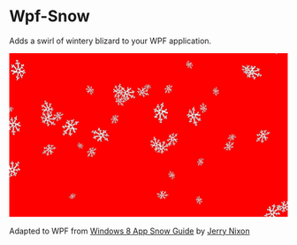 # Wpf-Snow

Adds a swirl of wintery blizard to your WPF application.

![snow](WpfSnow/snow2.gif)

Adapted to WPF from [Windows 8 App Snow Guide](http://blog.jerrynixon.com/2013/12/you-can-make-it-snow-in-xaml-here-ill.html) by [Jerry Nixon](http://blog.jerrynixon.com/) 
